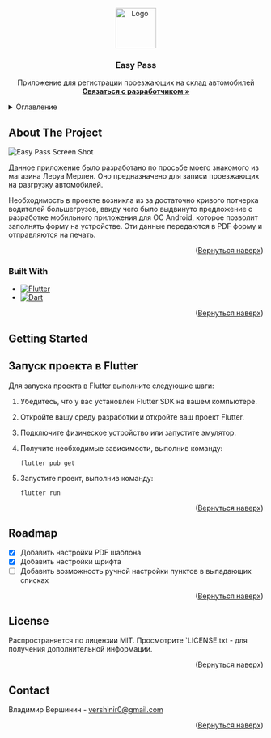 <!-- PROJECT LOGO -->
<br />
<div align="center">
  <a href="https://github.com/othneildrew/Best-README-Template">
    <img src="http://demo.vvadev.ru/images/logo.png" alt="Logo" width="80" height="80">
  </a>

  <h3 align="center">Easy Pass</h3>

  <p align="center">
    Приложение для регистрации проезжающих на склад автомобилей
    <br />
    <a href="https://t.me/vvadev"><strong>Связаться с разработчиком »</strong></a>
  </p>
</div>



<!-- TABLE OF CONTENTS -->
<details>
  <summary>Оглавление</summary>
  <ol>
    <li>
      <a href="#about-the-project">About The Project</a>
      <ul>
        <li><a href="#built-with">Built With</a></li>
      </ul>
    </li>
    <li><a href="#getting-started">Getting Started</a></li>
    <li><a href="#roadmap">Roadmap</a></li>
    <li><a href="#license">License</a></li>
    <li><a href="#contact">Contact</a></li>
  </ol>
</details>



<!-- ABOUT THE PROJECT -->
## About The Project


<img src="http://demo.vvadev.ru/images/lerua_01.jpg" alt="Easy Pass Screen Shot">

Данное приложение было разработано по просьбе моего знакомого из магазина Леруа Мерлен. Оно предназначено для записи проезжающих на разгрузку автомобилей.

Необходимость в проекте возникла из за достаточно кривого потчерка водителей большегрузов, ввиду чего было выдвинуто предложение о разработке мобильного приложения для ОС Android, которое позволит заполнять форму на устройстве. Эти данные передаются в PDF форму и отправляются на печать.

<p align="right">(<a href="#readme-top">Вернуться наверх</a>)</p>



### Built With

* [![Flutter][Flutter]][Flutter-url]
* [![Dart][Dart]][Dart-url]

<p align="right">(<a href="#readme-top">Вернуться наверх</a>)</p>



<!-- GETTING STARTED -->
## Getting Started

## Запуск проекта в Flutter

Для запуска проекта в Flutter выполните следующие шаги:

1. Убедитесь, что у вас установлен Flutter SDK на вашем компьютере.

2. Откройте вашу среду разработки и откройте ваш проект Flutter.

3. Подключите физическое устройство или запустите эмулятор.

4. Получите необходимые зависимости, выполнив команду:
   ```shell
   flutter pub get
   ```

5. Запустите проект, выполнив команду:
   ```shell  
   flutter run
   ```

<p align="right">(<a href="#readme-top">Вернуться наверх</a>)</p>


<!-- ROADMAP -->
## Roadmap

- [x] Добавить настройки PDF шаблона
- [x] Добавить настройки шрифта
- [ ] Добавить возможность ручной настройки пунктов в выпадающих списках

<p align="right">(<a href="#readme-top">Вернуться наверх</a>)</p>


<!-- LICENSE -->
## License

Распространяется по лицензии MIT. Просмотрите `LICENSE.txt - для получения дополнительной информации.

<p align="right">(<a href="#readme-top">Вернуться наверх</a>)</p>



<!-- CONTACT -->
## Contact

Владимир Вершинин - vershinir0@gmail.com

<p align="right">(<a href="#readme-top">Вернуться наверх</a>)</p>

[Flutter]: https://img.shields.io/badge/Flutter-02569B?style=for-the-badge&logo=flutter&logoColor=white
[Flutter-url]: https://flutter.dev/
[Dart]: https://img.shields.io/badge/Dart-0175C2?style=for-the-badge&logo=dart&logoColor=white
[Dart-url]: https://dart.dev/
